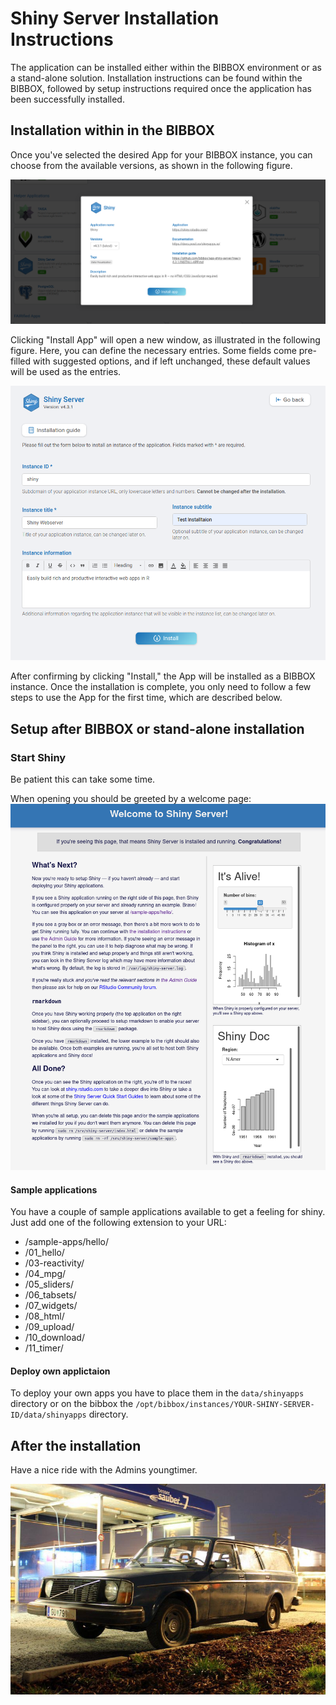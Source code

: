 # Shiny Server Installation Instructions 
The application can be installed either within the BIBBOX environment or as a stand-alone solution. Installation instructions can be found within the BIBBOX, followed by setup instructions required once the application has been successfully installed.

## Installation within in the BIBBOX

Once you've selected the desired App for your BIBBOX instance, you can choose from the available versions, as shown in the following figure.

![Screenshot01](assets/install-screen-00.png)

Clicking "Install App" will open a new window, as illustrated in the following figure. Here, you can define the necessary entries. Some fields come pre-filled with suggested options, and if left unchanged, these default values will be used as the entries.

![Screenshot02](assets/install-screen-dialog.png)

After confirming by clicking "Install," the App will be installed as a BIBBOX instance. Once the installation is complete, you only need to follow a few steps to use the App for the first time, which are described below.

## Setup after BIBBOX or stand-alone installation

### Start Shiny

Be patient this can take some time.

When opening you should be greeted by a welcome page:
![Screenshot01](assets/install-screen-01.png)

#### Sample applications
You have a couple of sample applications available to get a feeling for shiny. Just add one of the following extension to your URL:
  * /sample-apps/hello/
  * /01_hello/
  * /03-reactivity/
  * /04_mpg/
  * /05_sliders/
  * /06_tabsets/
  * /07_widgets/
  * /08_html/
  * /09_upload/
  * /10_download/
  * /11_timer/

#### Deploy own applictaion

To deploy your own apps you have to place them in the `data/shinyapps` directory or on the bibbox the `/opt/bibbox/instances/YOUR-SHINY-SERVER-ID/data/shinyapps` directory.

## After the installation
Have a nice ride with the Admins youngtimer.

![FINAL](assets/install-screen-final.jpg)
